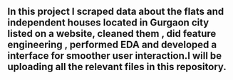 ## In this project I scraped data about the flats and independent houses located in Gurgaon city listed on a website, cleaned them , did feature engineering , performed EDA and developed a interface for smoother user interaction.I will be uploading all the relevant files in this repository. 
